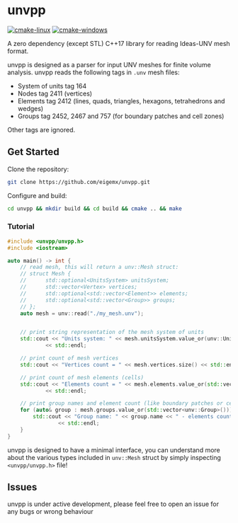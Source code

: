 # unvpp

[![cmake-linux](https://github.com/eigenemara/unvpp/actions/workflows/cmake-linux.yml/badge.svg)](https://github.com/eigenemara/unvpp/actions/workflows/cmake-linux.yml)
[![cmake-windows](https://github.com/eigenemara/unvpp/actions/workflows/cmake-windows.yml/badge.svg)](https://github.com/eigenemara/unvpp/actions/workflows/cmake-windows.yml)

A zero dependency (except STL) C++17 library for reading Ideas-UNV mesh format.

unvpp is designed as a parser for input UNV meshes for finite volume analysis. unvpp reads the following tags in `.unv` mesh files:

- System of units tag 164
- Nodes tag 2411 (vertices)
- Elements tag 2412 (lines, quads, triangles, hexagons, tetrahedrons and wedges)
- Groups tag 2452, 2467 and 757 (for boundary patches and cell zones)

Other tags are ignored.

## Get Started

Clone the repository:

```sh
git clone https://github.com/eigemx/unvpp.git
```

Configure and build:

```sh
cd unvpp && mkdir build && cd build && cmake .. && make
```

### Tutorial
```cpp
#include <unvpp/unvpp.h>
#include <iostream>

auto main() -> int {
    // read mesh, this will return a unv::Mesh struct:
    // struct Mesh {
    //      std::optional<UnitsSystem> unitsSystem;
    //      std::vector<Vertex> vertices;
    //      std::optional<std::vector<Element>> elements;
    //      std::optional<std::vector<Group>> groups;
    // };
    auto mesh = unv::read("./my_mesh.unv");


    // print string representation of the mesh system of units
    std::cout << "Units system: " << mesh.unitsSystem.value_or(unv::UnitsSystem()).repr
            << std::endl;

    // print count of mesh vertices
    std::cout << "Vertices count = " << mesh.vertices.size() << std::endl;

    // print count of mesh elements (cells)
    std::cout << "Elements count = " << mesh.elements.value_or(std::vector<unv::Element>()).size()
            << std::endl;

    // print group names and element count (like boundary patches or cell zones)
    for (auto& group : mesh.groups.value_or(std::vector<unv::Group>())) {
        std::cout << "Group name: " << group.name << " - elements count = " << group.eIndices.size()
                << std::endl;
    }
}
```

unvpp is designed to have a minimal interface, you can understand more about the various types included in `unv::Mesh` struct by simply inspecting `<unvpp/unvpp.h>` file!

## Issues
unvpp is under active development, please feel free to open an issue for any bugs or wrong behaviour
